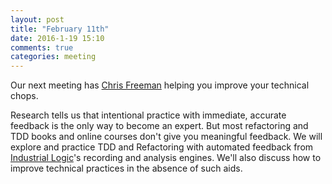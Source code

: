 ```yaml
---
layout: post
title: "February 11th"
date: 2016-1-19 15:10
comments: true
categories: meeting
---
```

Our next meeting has [Chris Freeman][chris] helping you improve your technical chops.

Research tells us that intentional practice with immediate, accurate feedback is the only way to become an expert. But most refactoring and TDD books and online courses don't give you meaningful feedback. We will explore and practice TDD and Refactoring with automated feedback from [Industrial Logic]'s recording and analysis engines. We'll also discuss how to improve technical practices in the absence of such aids.

[chris]:https://twitter.com/cwfreeman
[Industrial Logic]:https://www.industriallogic.com
